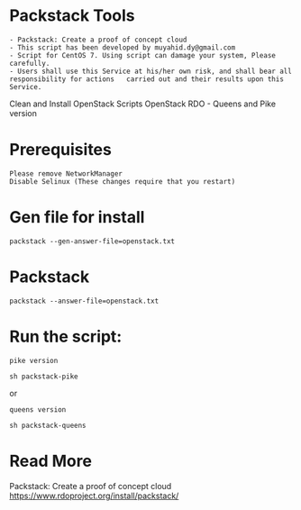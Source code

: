 # Packstack Tools
    - Packstack: Create a proof of concept cloud    
    - This script has been developed by muyahid.dy@gmail.com                                      
    - Script for CentOS 7. Using script can damage your system, Please carefully.
    - Users shall use this Service at his/her own risk, and shall bear all responsibility for actions   carried out and their results upon this Service.


Clean and Install OpenStack Scripts
OpenStack RDO - Queens and Pike version

# Prerequisites

    Please remove NetworkManager
    Disable Selinux (These changes require that you restart)

# Gen file for install

    packstack --gen-answer-file=openstack.txt

# Packstack

    packstack --answer-file=openstack.txt

# Run the script:
    pike version

    sh packstack-pike

or

    queens version

    sh packstack-queens

# Read More
Packstack: Create a proof of concept cloud
https://www.rdoproject.org/install/packstack/

